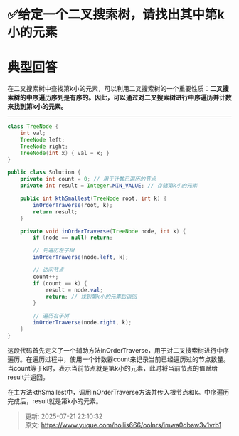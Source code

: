 # ✅给定一个二叉搜索树，请找出其中第k小的元素

# 典型回答


在二叉搜索树中查找第k小的元素，可以利用二叉搜索树的一个重要性质：**二叉搜索树的中序遍历序列是有序的。因此，可以通过对二叉搜索树进行中序遍历并计数来找到第k小的元素。**

****

```java
class TreeNode {
    int val;
    TreeNode left;
    TreeNode right;
    TreeNode(int x) { val = x; }
}

public class Solution {
    private int count = 0; // 用于计数已遍历的节点
    private int result = Integer.MIN_VALUE; // 存储第k小的元素

    public int kthSmallest(TreeNode root, int k) {
        inOrderTraverse(root, k);
        return result;
    }

    private void inOrderTraverse(TreeNode node, int k) {
        if (node == null) return;

        // 先遍历左子树
        inOrderTraverse(node.left, k);

        // 访问节点
        count++;
        if (count == k) {
            result = node.val;
            return; // 找到第k小的元素后返回
        }

        // 遍历右子树
        inOrderTraverse(node.right, k);
    }
}

```



这段代码首先定义了一个辅助方法inOrderTraverse，用于对二叉搜索树进行中序遍历。在遍历过程中，使用一个计数器count来记录当前已经遍历过的节点数量。当count等于k时，表示当前节点就是第k小的元素，此时将当前节点的值赋给result并返回。



在主方法kthSmallest中，调用inOrderTraverse方法并传入根节点和k。中序遍历完成后，result就是第k小的元素。



> 更新: 2025-07-21 22:10:32  
> 原文: <https://www.yuque.com/hollis666/oolnrs/imwa0dbaw3v1vrb1>
